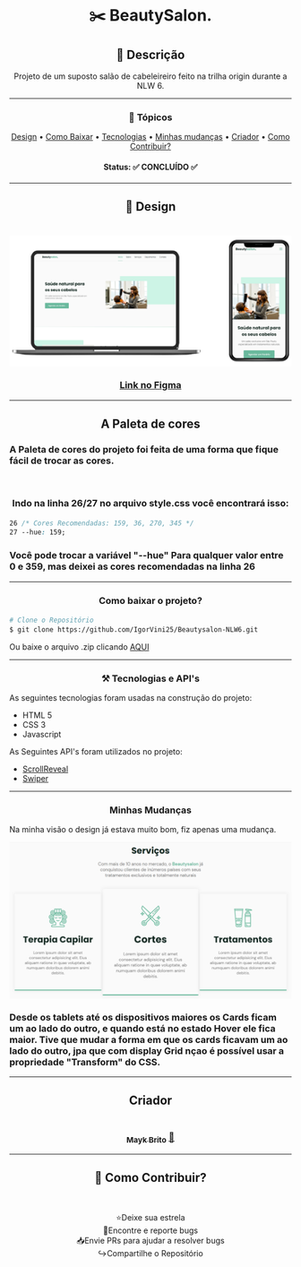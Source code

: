 <h1 align="center"> ✂️ BeautySalon. </h1>

<h2 align="center"> 📝 Descrição </h2>

<p align="center">Projeto de um suposto salão de cabeleireiro feito na trilha origin durante a NLW 6.</p>
<hr>

<h3 align="center"> 🏁 Tópicos </h3>
<p align="center">
 <a href="#design">Design</a> •
 <a href="#como-baixar">Como Baixar</a> • 
 <a href="#tecnologias">Tecnologias</a> • 
 <a href="#my-changes">Minhas mudanças</a> • 
 <a href="#creator">Criador</a> •
 <a href="#contribute">Como Contribuir?</a>
</p>

<h4 align="center"> 
	Status: ✅ CONCLUÍDO ✅
</h4>
<hr>
<h2 align="center" id="design">
  🎨 Design
</h2>
<h1 align="center">
  <img alt="Beautysalon." src="./assets/readme/mockup.png" align="center"/></h1>
  <h3 align="center"><a href="https://www.figma.com/file/YJ21RnZoelU6tthwExzMVP/Origin-Six/duplicate">Link no Figma</a><br></h3><hr>
  <h2 align="center">A Paleta de cores</h2>
  <h3 align="">A Paleta de cores do projeto foi feita de uma forma que fique fácil de trocar as cores.</h3><br>
  <h3 align="center">Indo na linha <b>26/27</b> no arquivo style.css você encontrará isso:</h3>
  
  ```css
  26 /* Cores Recomendadas: 159, 36, 270, 345 */
  27 --hue: 159;
  ```
  <h3>Você pode trocar a variável <b>"--hue"</b> Para qualquer valor entre 0 e 359, mas deixei as cores recomendadas na linha 26 </h3><hr>

<h3 id="como-baixar" align="center"> Como baixar o projeto? </h3>

```bash
# Clone o Repositório
$ git clone https://github.com/IgorVini25/Beautysalon-NLW6.git
```

Ou baixe o arquivo .zip clicando [AQUI](https://github.com/IgorVini25/Beautysalon-NLW6/archive/refs/heads/main.zip)

<hr>

<h3 id="tecnologias" align="center"> ⚒️ Tecnologias e API's </h3>

As seguintes tecnologias foram usadas na construção do projeto:

- HTML 5
- CSS 3
- Javascript

As Seguintes API's foram utilizados no projeto:

- [ScrollReveal](https://scrollrevealjs.org/)
- [Swiper](https://swiperjs.com/)

---

<h3 id="my-changes" align="center"><b>Minhas Mudanças</b></h3>
<p>Na minha visão o design já estava muito bom, fiz apenas uma mudança.</p>
<img src="./assets/readme/services.png" align="center">
<h3>Desde os tablets até os dispositivos maiores os Cards ficam um ao lado do outro, e quando está no estado Hover ele fica maior. Tive que mudar a forma em que os cards ficavam um ao lado do outro, jpa que com display Grid nçao é possível usar a propriedade "Transform" do CSS.</h3>

---

<h2 align="center" id="creator"> Criador </h2>
<h3 align="center">
<a href="https://github.com/maykbrito">
 <img style="border-radius: 50%;" src="https://avatars.githubusercontent.com/u/6643122?v=4" width="150px;" alt=""/>
 <br />
 <sub><b>Mayk Brito</b></sub></a> <a href="https://github.com/maykbrito">🚀</a>
</h3>

---

<h2 align="center">🤝 Como Contribuir?</h2>
<br>
<p align="center">
⭐️Deixe sua estrela<br>
🐛Encontre e reporte bugs<br>
📥Envie PRs para ajudar a resolver bugs<br>
↪️Compartilhe o Repositório
</p>
